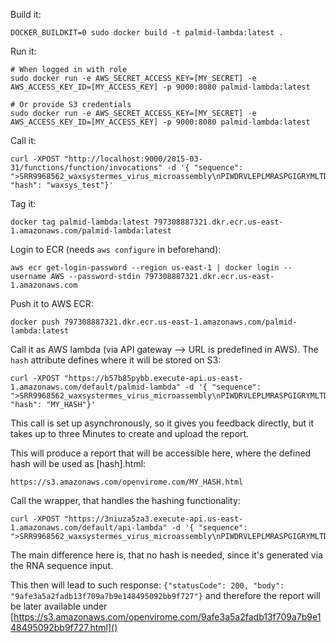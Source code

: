 
Build it:
```
DOCKER_BUILDKIT=0 sudo docker build -t palmid-lambda:latest .
```

Run it:
```
# When logged in with role
sudo docker run -e AWS_SECRET_ACCESS_KEY=[MY_SECRET] -e AWS_ACCESS_KEY_ID=[MY_ACCESS_KEY] -p 9000:8080 palmid-lambda:latest

# Or provide S3 credentials
sudo docker run -e AWS_SECRET_ACCESS_KEY=[MY_SECRET] -e AWS_ACCESS_KEY_ID=[MY_ACCESS_KEY] -p 9000:8080 palmid-lambda:latest
```


Call it:
```
curl -XPOST "http://localhost:9000/2015-03-31/functions/function/invocations" -d '{ "sequence": ">SRR9968562_waxsystermes_virus_microassembly\nPIWDRVLEPLMRASPGIGRYMLTDVSPVGLLRVFKEKVDTTPHMPPEGMEDFKKASKEVE\nKTLPTTLRELSWDEVKEMIRNDAAVGDPRWKTALEAKESEEFWREVQAEDLNHRNGVCLR\nGVFHTMAKREKKEKNKWGQKTSRMIAYYDLIERACEMRTLGALNADHWAGEENTPEGVSG\nIPQHLYGEKALNRLKMNRMTGETTEGQVFQGDIAGWDTRVSEYELQNEQRICEERAESED\nHRRKIRTIYECYRSPIIRVQDADGNLMWLHGRGQRMSGTIVTYAMNTITNAIIQQAVSKD\nLGNTYGRENRLISGDDCLVLYDTQHPEETLVAAFAKYGKVLKFEPGEPTWSKNIENTWFC\nSHTYSRVKVGNDIRIMLDRSEIEILGKARIVLGGYKTGEVEQAMAKGYANYLLLTFPQRR\nNVRLAANMVRAIVPRGLLPMGRAKDPWWREQPWMSTNNMIQAFNQIWEGWPPISSMKDIK\nYVGRAREQMLDST", "hash": "waxsys_test"}'
```

Tag it:
```
docker tag palmid-lambda:latest 797308887321.dkr.ecr.us-east-1.amazonaws.com/palmid-lambda:latest
```

Login to ECR (needs `aws configure` in beforehand):
```
aws ecr get-login-password --region us-east-1 | docker login --username AWS --password-stdin 797308887321.dkr.ecr.us-east-1.amazonaws.com
```

Push it to AWS ECR:
```
docker push 797308887321.dkr.ecr.us-east-1.amazonaws.com/palmid-lambda:latest
```

Call it as AWS lambda (via API gateway --> URL is predefined in AWS). The `hash` attribute defines where it will be stored on S3:
```
curl -XPOST "https://b57b85pybb.execute-api.us-east-1.amazonaws.com/default/palmid-lambda" -d '{ "sequence": ">SRR9968562_waxsystermes_virus_microassembly\nPIWDRVLEPLMRASPGIGRYMLTDVSPVGLLRVFKEKVDTTPHMPPEGMEDFKKASKEVE\nKTLPTTLRELSWDEVKEMIRNDAAVGDPRWKTALEAKESEEFWREVQAEDLNHRNGVCLR\nGVFHTMAKREKKEKNKWGQKTSRMIAYYDLIERACEMRTLGALNADHWAGEENTPEGVSG\nIPQHLYGEKALNRLKMNRMTGETTEGQVFQGDIAGWDTRVSEYELQNEQRICEERAESED\nHRRKIRTIYECYRSPIIRVQDADGNLMWLHGRGQRMSGTIVTYAMNTITNAIIQQAVSKD\nLGNTYGRENRLISGDDCLVLYDTQHPEETLVAAFAKYGKVLKFEPGEPTWSKNIENTWFC\nSHTYSRVKVGNDIRIMLDRSEIEILGKARIVLGGYKTGEVEQAMAKGYANYLLLTFPQRR\nNVRLAANMVRAIVPRGLLPMGRAKDPWWREQPWMSTNNMIQAFNQIWEGWPPISSMKDIK\nYVGRAREQMLDST", "hash": "MY_HASH"}'
```
This call is set up asynchronously, so it gives you feedback directly, but it takes up to three Minutes to create and upload the report.

This will produce a report that will be accessible here, where the defined hash will be used as [hash].html:
```
https://s3.amazonaws.com/openvirome.com/MY_HASH.html
```

Call the wrapper, that handles the hashing functionality:
```
curl -XPOST "https://3niuza5za3.execute-api.us-east-1.amazonaws.com/default/api-lambda" -d '{ "sequence": ">SRR9968562_waxsystermes_virus_microassembly\nPIWDRVLEPLMRASPGIGRYMLTDVSPVGLLRVFKEKVDTTPHMPPEGMEDFKKASKEVE\nKTLPTTLRELSWDEVKEMIRNDAAVGDPRWKTALEAKESEEFWREVQAEDLNHRNGVCLR\nGVFHTMAKREKKEKNKWGQKTSRMIAYYDLIERACEMRTLGALNADHWAGEENTPEGVSG\nIPQHLYGEKALNRLKMNRMTGETTEGQVFQGDIAGWDTRVSEYELQNEQRICEERAESED\nHRRKIRTIYECYRSPIIRVQDADGNLMWLHGRGQRMSGTIVTYAMNTITNAIIQQAVSKD\nLGNTYGRENRLISGDDCLVLYDTQHPEETLVAAFAKYGKVLKFEPGEPTWSKNIENTWFC\nSHTYSRVKVGNDIRIMLDRSEIEILGKARIVLGGYKTGEVEQAMAKGYANYLLLTFPQRR\nNVRLAANMVRAIVPRGLLPMGRAKDPWWREQPWMSTNNMIQAFNQIWEGWPPISSMKDIK\nYVGRAREQMLDST"}'
```
The main difference here is, that no hash is needed, since it's generated via the RNA sequence input.

This then will lead to such response: `{"statusCode": 200, "body": "9afe3a5a2fadb13f709a7b9e148495092bb9f727"}` and therefore the report will be later available under [https://s3.amazonaws.com/openvirome.com/9afe3a5a2fadb13f709a7b9e148495092bb9f727.html]()